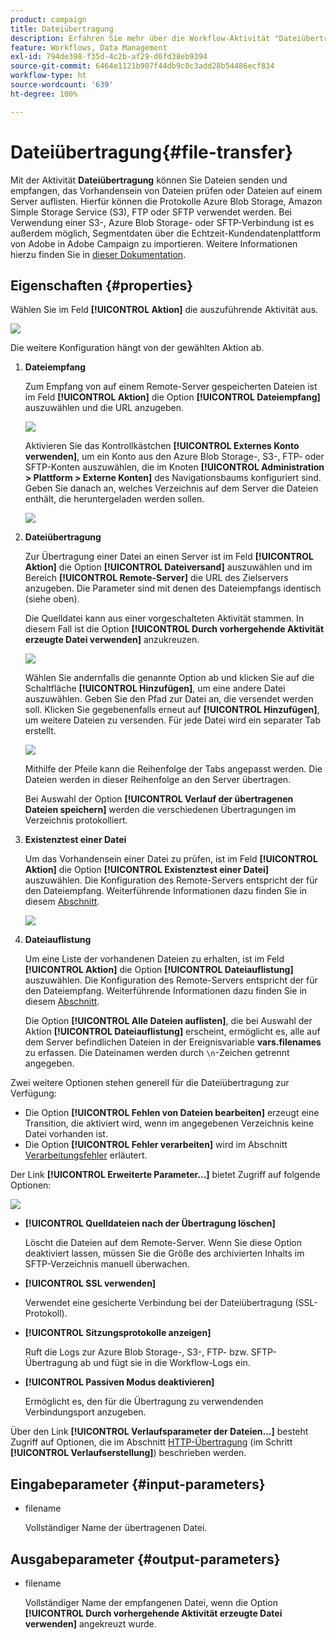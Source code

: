```yaml
---
product: campaign
title: Dateiübertragung
description: Erfahren Sie mehr über die Workflow-Aktivität "Dateiübertragung".
feature: Workflows, Data Management
exl-id: 794de398-f35d-4c2b-af29-d6fd38eb9394
source-git-commit: 6464e1121b907f44db9c0c3add28b54486ecf834
workflow-type: ht
source-wordcount: '639'
ht-degree: 100%

---
```


# Dateiübertragung{#file-transfer}

Mit der Aktivität **Dateiübertragung** können Sie Dateien senden und empfangen, das Vorhandensein von Dateien prüfen oder Dateien auf einem Server auflisten. Hierfür können die Protokolle Azure Blob Storage, Amazon Simple Storage Service (S3), FTP oder SFTP verwendet werden.
Bei Verwendung einer S3-, Azure Blob Storage- oder SFTP-Verbindung ist es außerdem möglich, Segmentdaten über die Echtzeit-Kundendatenplattform von Adobe in Adobe Campaign zu importieren. Weitere Informationen hierzu finden Sie in [dieser Dokumentation](https://experienceleague.adobe.com/docs/experience-platform/destinations/catalog/email-marketing/adobe-campaign.html?lang=de).

## Eigenschaften {#properties}

Wählen Sie im Feld **[!UICONTROL Aktion]** die auszuführende Aktivität aus.

![](assets/file_transfert_action.png)

Die weitere Konfiguration hängt von der gewählten Aktion ab.

1. **Dateiempfang**

   Zum Empfang von auf einem Remote-Server gespeicherten Dateien ist im Feld **[!UICONTROL Aktion]** die Option **[!UICONTROL Dateiempfang]** auszuwählen und die URL anzugeben.

   ![](assets/file_transfert_edit.png)

   Aktivieren Sie das Kontrollkästchen **[!UICONTROL Externes Konto verwenden]**, um ein Konto aus den Azure Blob Storage-, S3-, FTP- oder SFTP-Konten auszuwählen, die im Knoten **[!UICONTROL Administration > Plattform > Externe Konten]** des Navigationsbaums konfiguriert sind. Geben Sie danach an, welches Verzeichnis auf dem Server die Dateien enthält, die heruntergeladen werden sollen.

   ![](assets/file_transfert_edit_external.png)

1. **Dateiübertragung**

   Zur Übertragung einer Datei an einen Server ist im Feld **[!UICONTROL Aktion]** die Option **[!UICONTROL Dateiversand]** auszuwählen und im Bereich **[!UICONTROL Remote-Server]** die URL des Zielservers anzugeben. Die Parameter sind mit denen des Dateiempfangs identisch (siehe oben).

   Die Quelldatei kann aus einer vorgeschalteten Aktivität stammen. In diesem Fall ist die Option **[!UICONTROL Durch vorhergehende Aktivität erzeugte Datei verwenden]** anzukreuzen.

   ![](assets/file_transfert_edit_send.png)

   Wählen Sie andernfalls die genannte Option ab und klicken Sie auf die Schaltfläche **[!UICONTROL Hinzufügen]**, um eine andere Datei auszuwählen. Geben Sie den Pfad zur Datei an, die versendet werden soll. Klicken Sie gegebenenfalls erneut auf **[!UICONTROL Hinzufügen]**, um weitere Dateien zu versenden. Für jede Datei wird ein separater Tab erstellt.

   ![](assets/file_transfert_source.png)

   Mithilfe der Pfeile kann die Reihenfolge der Tabs angepasst werden. Die Dateien werden in dieser Reihenfolge an den Server übertragen.

   Bei Auswahl der Option **[!UICONTROL Verlauf der übertragenen Dateien speichern]** werden die verschiedenen Übertragungen im Verzeichnis protokolliert.

1. **Existenztest einer Datei**

   Um das Vorhandensein einer Datei zu prüfen, ist im Feld **[!UICONTROL Aktion]** die Option **[!UICONTROL Existenztest einer Datei]** auszuwählen. Die Konfiguration des Remote-Servers entspricht der für den Dateiempfang. Weiterführende Informationen dazu finden Sie in diesem [Abschnitt](#properties).

   ![](assets/file_transfert_edit_test.png)

1. **Dateiauflistung**

   Um eine Liste der vorhandenen Dateien zu erhalten, ist im Feld **[!UICONTROL Aktion]** die Option **[!UICONTROL Dateiauflistung]** auszuwählen. Die Konfiguration des Remote-Servers entspricht der für den Dateiempfang. Weiterführende Informationen dazu finden Sie in diesem [Abschnitt](#properties).

   Die Option **[!UICONTROL Alle Dateien auflisten]**, die bei Auswahl der Aktion **[!UICONTROL Dateiauflistung]** erscheint, ermöglicht es, alle auf dem Server befindlichen Dateien in der Ereignisvariable **vars.filenames** zu erfassen. Die Dateinamen werden durch `\n`-Zeichen getrennt angegeben.

Zwei weitere Optionen stehen generell für die Dateiübertragung zur Verfügung:

* Die Option **[!UICONTROL Fehlen von Dateien bearbeiten]** erzeugt eine Transition, die aktiviert wird, wenn im angegebenen Verzeichnis keine Datei vorhanden ist.
* Die Option **[!UICONTROL Fehler verarbeiten]** wird im Abschnitt [Verarbeitungsfehler](monitor-workflow-execution.md#processing-errors) erläutert.

Der Link **[!UICONTROL Erweiterte Parameter...]** bietet Zugriff auf folgende Optionen:

![](assets/file_transfert_advanced.png)

* **[!UICONTROL Quelldateien nach der Übertragung löschen]**

   Löscht die Dateien auf dem Remote-Server. Wenn Sie diese Option deaktiviert lassen, müssen Sie die Größe des archivierten Inhalts im SFTP-Verzeichnis manuell überwachen.

* **[!UICONTROL SSL verwenden]**

   Verwendet eine gesicherte Verbindung bei der Dateiübertragung (SSL-Protokoll).

* **[!UICONTROL Sitzungsprotokolle anzeigen]**

   Ruft die Logs zur Azure Blob Storage-, S3-, FTP- bzw. SFTP-Übertragung ab und fügt sie in die Workflow-Logs ein.

* **[!UICONTROL Passiven Modus deaktivieren]**

   Ermöglicht es, den für die Übertragung zu verwendenden Verbindungsport anzugeben.

Über den Link **[!UICONTROL Verlaufsparameter der Dateien...]** besteht Zugriff auf Optionen, die im Abschnitt [HTTP-Übertragung](web-download.md) (im Schritt **[!UICONTROL Verlaufserstellung]**) beschrieben werden.

## Eingabeparameter {#input-parameters}

* filename

   Vollständiger Name der übertragenen Datei.

## Ausgabeparameter {#output-parameters}

* filename

   Vollständiger Name der empfangenen Datei, wenn die Option **[!UICONTROL Durch vorhergehende Aktivität erzeugte Datei verwenden]** angekreuzt wurde.
